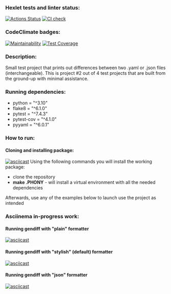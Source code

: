 ### Hexlet tests and linter status:
[![Actions Status](https://github.com/Myakot/python-project-50/actions/workflows/hexlet-check.yml/badge.svg)](https://github.com/Myakot/python-project-50/actions)
[![CI check](https://github.com/Myakot/python-project-50/actions/workflows/pyci.yml/badge.svg)](https://github.com/Myakot/python-project-50/actions/workflows/pyci.yml)

### CodeClimate badges:
[![Maintainability](https://api.codeclimate.com/v1/badges/e5bcf1b92ff88ca294c0/maintainability)](https://codeclimate.com/github/Myakot/python-project-50/maintainability)
[![Test Coverage](https://api.codeclimate.com/v1/badges/e5bcf1b92ff88ca294c0/test_coverage)](https://codeclimate.com/github/Myakot/python-project-50/test_coverage)

### Description:
Small test project that prints out differences between two .yaml or .json files (interchangeable).
This is project #2 out of 4 test projects that are built from the ground-up with minimal assistance.

### Running dependencies:
- python = "^3.10"
- flake8 = "^6.1.0"
- pytest = "^7.4.3"
- pytest-cov = "^4.1.0"
- pyyaml = "^6.0.1"

### How to run:
#### Cloning and installing package:
[![asciicast](https://asciinema.org/a/84gwloz8en31ToSAQThA51oV6.svg)](https://asciinema.org/a/84gwloz8en31ToSAQThA51oV6)
Using the following commands you will install the working package:
- clone the repository
- **make .PHONY** - will install a virtual environment with all the needed dependencies

Afterwards, use any of the examples below to launch use the project as intended

### Asciinema in-progress work:
#### Running gendiff with "plain" formatter
[![asciicast](https://asciinema.org/a/IdEvm7drp5UTxMhaXXWGlEf5Y.svg)](https://asciinema.org/a/IdEvm7drp5UTxMhaXXWGlEf5Y)
#### Running gendiff with "stylish" (default) formatter
[![asciicast](https://asciinema.org/a/DiMFU8BAjygCxFJFomGKsaPUU.svg)](https://asciinema.org/a/DiMFU8BAjygCxFJFomGKsaPUU)
#### Running gendiff with "json" formatter
[![asciicast](https://asciinema.org/a/ldYYZrA2A1ah9d9qLITkvKQoE.svg)](https://asciinema.org/a/ldYYZrA2A1ah9d9qLITkvKQoE)
